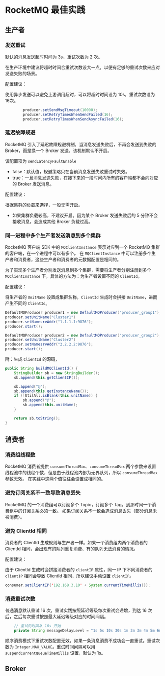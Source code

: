 # RocketMQ 最佳实践

## 生产者

### 发送重试

默认的消息发送超时时间为 3s，重试次数为 2 次。

在生产环境中建议将超时时间合重试次数设大一点，以便有足够的重试次数来应对发送失败的场景。

配置建议：

使用异步发送可以避免上游调用超时，可以将超时时间设为 10s，重试次数设为 16次。

```java
        producer.setSendMsgTimeout(10000);
        producer.setRetryTimesWhenSendFailed(16);
        producer.setRetryTimesWhenSendAsyncFailed(16);
```

### 延迟故障规避

RocketMQ 引入了延迟故障规避机制，当消息发送失败后，不再会发送到失败的 Broker，而是换一个 Broker 发送。该机制默认不开启。

该配置项为 `sendLatencyFaultEnable`

* false：默认值，规避策略只在当前消息发送失败重试时失效。
* true：一旦消息发送失败，在接下来的一段时间内所有的客户端都不会向对应的 Broker 发送消息。

配置建议：

根据集群的负载来选择，一般无需开启。

* 如果集群负载较高，不建议开启。因为某个 Broker 发送失败后的 5 分钟不会接收消息，会造成其他 Broker 负载过高。

### 同一进程中多个生产者发送消息到多个集群

RocketMQ 客户端 SDK 中的 `MQClientInstance` 表示对应到一个 RocketMQ 集群的客户端，在一个进程中可以有多个。
在 `MQClientInstance` 中可以注册多个生产者和消费者，这些生产者和消费者的元数据配置是相同的。

为了实现多个生产者分别发送消息到多个集群，需要将生产者分别注册到多个 `MQClientInstance` 下，具体的方法为：为生产者设置不同的 `ClientId`。

配置建议：

将生产者的 `UnitName` 设置成集群名称，`ClientId` 生成时会拼接 `UnitName`，进而产生不同的 `ClientId`。

```java
DefaultMQProducer producer1 = new DefaultMQProducer("producer_group1");
producer.setUnitName("Cluster1")
producer.setNamesrvAddr("1.1.1.1:9876");
producer.start();

DefaultMQProducer producer2 = new DefaultMQProducer("producer_group2");
producer.setUnitName("Cluster2")
producer.setNamesrvAddr("2.2.2.2:9876");
producer.start();
```

附：生成 `ClientId` 的源码，

```java
public String buildMQClientId() {
    StringBuilder sb = new StringBuilder();
    sb.append(this.getClientIP());

    sb.append("@");
    sb.append(this.getInstanceName());
    if (!UtilAll.isBlank(this.unitName)) {
        sb.append("@");
        sb.append(this.unitName);
    }

    return sb.toString();
}
```

## 消费者

### 消费组线程数

RocketMQ 消费者提供 `consumeThreadMin`、`consumeThreadMax` 两个参数来设置线程池中的线程个数，但是由于线程池内部为无界队列，所以 `consumeThreadMax` 参数无效。
在实践中这两个值往往会设置成相同的。

### 避免订阅关系不一致导致消息丢失

RocketMQ 的一个消费组可以订阅多个 Topic，订阅多个 Tag。到那时同一个消费组中的订阅关系必须一致。
如果订阅关系不一致会造成消息丢失（部分消息未被消费）。

### 避免 ClientId 相同

消费者的 ClientId 生成规则与生产者一样。如果一个消费组内两个消费者的 ClientId 相同，会出现有的队列重复消费、有的队列无法消费的情况。

配置建议：

由于 ClientId 生成时会拼接消费者的 `clientIP` 属性，同一 IP 下不同消费者的 `clientIP` 相同会导致 ClientId 相同，所以建议手动设置 `clientIP`。

```java
consumer.setClientIP('192.168.3.10' + System.currentTimeMillis());
```

### 消费重试次数

普通消息默认重试 16 次，重试实践按照延迟等级每次重试会递增，到达 16 次后，之后每次重试按照最大延迟等级对应的时间间隔。

```java
    // 重试的时间从 10s 开始
    private String messageDelayLevel = "1s 5s 10s 30s 1m 2m 3m 4m 5m 6m 7m 8m 9m 10m 20m 30m 1h 2h";
```

顺序消费模式下重试次数配置无效，如果一条消息消费不成功会一直重试，重试次数为 `Integer.MAX_VALUE`。重试时间间隔可以用 `suspendCurrentQueueTimeMillis` 设置，默认为 1s。

## Broker

